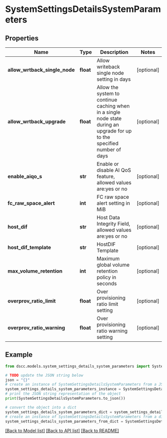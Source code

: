 # SystemSettingsDetailsSystemParameters


## Properties

Name | Type | Description | Notes
------------ | ------------- | ------------- | -------------
**allow_wrtback_single_node** | **float** | Allow writeback single node setting in days | [optional] 
**allow_wrtback_upgrade** | **float** | Allow the system to continue caching when in a single node state during an upgrade for up to the specified number of days | [optional] 
**enable_aiqo_s** | **str** | Enable or disable AI QoS feature, allowed values are:yes or no | [optional] 
**fc_raw_space_alert** | **int** | FC raw space alert setting in MiB | [optional] 
**host_dif** | **str** | Host Data Integrity Field, allowed values are:yes or no | [optional] 
**host_dif_template** | **str** | HostDIF Template | [optional] 
**max_volume_retention** | **int** | Maximum global volume retention policy in seconds | [optional] 
**overprov_ratio_limit** | **float** | Over provisioning ratio limit setting | [optional] 
**overprov_ratio_warning** | **float** | Over provisioning ratio warning setting | [optional] 

## Example

```python
from dscc.models.system_settings_details_system_parameters import SystemSettingsDetailsSystemParameters

# TODO update the JSON string below
json = "{}"
# create an instance of SystemSettingsDetailsSystemParameters from a JSON string
system_settings_details_system_parameters_instance = SystemSettingsDetailsSystemParameters.from_json(json)
# print the JSON string representation of the object
print(SystemSettingsDetailsSystemParameters.to_json())

# convert the object into a dict
system_settings_details_system_parameters_dict = system_settings_details_system_parameters_instance.to_dict()
# create an instance of SystemSettingsDetailsSystemParameters from a dict
system_settings_details_system_parameters_from_dict = SystemSettingsDetailsSystemParameters.from_dict(system_settings_details_system_parameters_dict)
```
[[Back to Model list]](../README.md#documentation-for-models) [[Back to API list]](../README.md#documentation-for-api-endpoints) [[Back to README]](../README.md)


